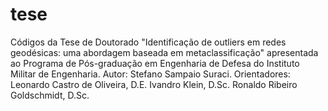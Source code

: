 # tese
Códigos da Tese de Doutorado "Identificação de outliers em redes geodésicas: uma abordagem baseada em metaclassificação" apresentada ao Programa de Pós-graduação em Engenharia de Defesa do Instituto Militar de Engenharia. Autor: Stefano Sampaio Suraci. Orientadores: Leonardo Castro de Oliveira, D.E. Ivandro Klein, D.Sc. Ronaldo Ribeiro Goldschmidt, D.Sc.
